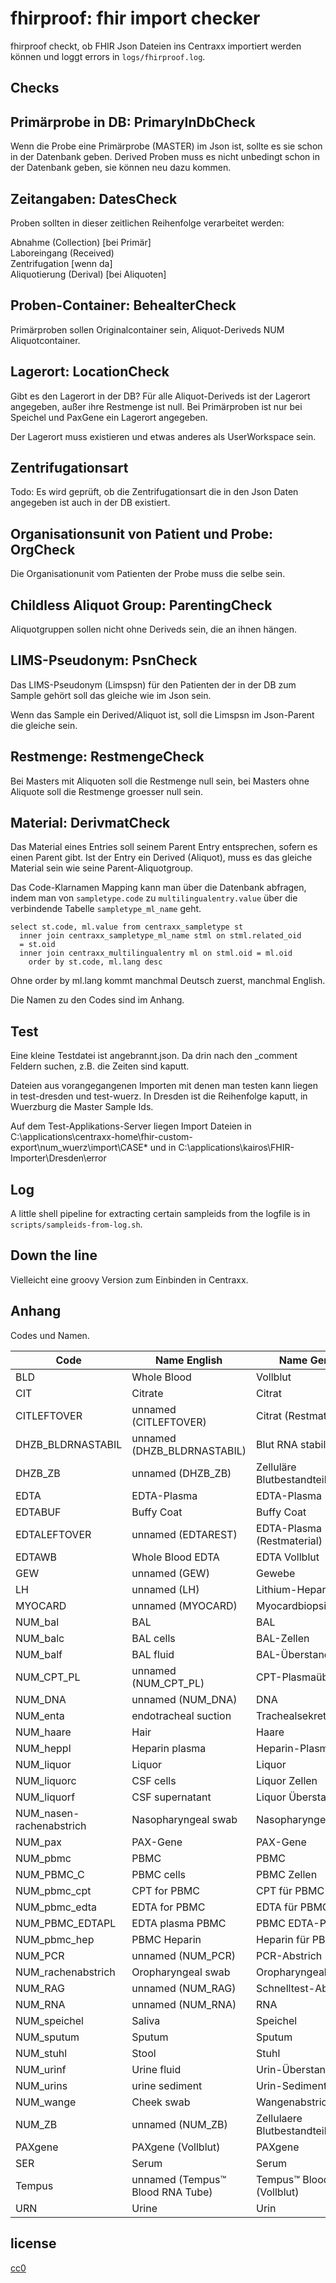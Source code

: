 # fhirproof: fhir import checker

fhirproof checkt, ob FHIR Json Dateien ins Centraxx importiert werden
können und loggt errors in `logs/fhirproof.log`.

## Checks

## Primärprobe in DB: PrimaryInDbCheck

Wenn die Probe eine Primärprobe (MASTER) im Json ist, sollte es sie
schon in der Datenbank geben. Derived Proben muss es nicht unbedingt
schon in der Datenbank geben, sie können neu dazu kommen.

## Zeitangaben: DatesCheck

Proben sollten in dieser zeitlichen Reihenfolge verarbeitet werden: 

Abnahme (Collection) [bei Primär]<br/>
Laboreingang (Received)  <br/>
Zentrifugation [wenn da] <br/>
Aliquotierung (Derival) [bei Aliquoten]   <br/>

## Proben-Container: BehealterCheck

Primärproben sollen Originalcontainer sein, Aliquot-Deriveds NUM
Aliquotcontainer.

## Lagerort: LocationCheck

Gibt es den Lagerort in der DB? Für alle Aliquot-Deriveds ist der
Lagerort angegeben, außer ihre Restmenge ist null. Bei Primärproben
ist nur bei Speichel und PaxGene ein Lagerort angegeben.

Der Lagerort muss existieren und etwas anderes als UserWorkspace sein.

## Zentrifugationsart

Todo: Es wird geprüft, ob die Zentrifugationsart die in den Json Daten
angegeben ist auch in der DB existiert.

## Organisationsunit von Patient und Probe: OrgCheck

Die Organisationunit vom Patienten der Probe muss die selbe sein.

## Childless Aliquot Group: ParentingCheck

Aliquotgruppen sollen nicht ohne Deriveds sein, die an ihnen hängen.

## LIMS-Pseudonym: PsnCheck

Das LIMS-Pseudonym (Limspsn) für den Patienten der in der DB zum
Sample gehört soll das gleiche wie im Json sein.

Wenn das Sample ein Derived/Aliquot ist, soll die Limspsn im
Json-Parent die gleiche sein.

## Restmenge: RestmengeCheck

Bei Masters mit Aliquoten soll die Restmenge null sein, bei Masters
ohne Aliquote soll die Restmenge groesser null sein.

## Material: DerivmatCheck

Das Material eines Entries soll seinem Parent Entry entsprechen,
sofern es einen Parent gibt. Ist der Entry ein Derived (Aliquot), muss
es das gleiche Material sein wie seine Parent-Aliquotgroup.

Das Code-Klarnamen Mapping kann man über die Datenbank abfragen,
indem man von `sampletype.code` zu `multilingualentry.value` über die
verbindende Tabelle `sampletype_ml_name` geht.

    select st.code, ml.value from centraxx_sampletype st
      inner join centraxx_sampletype_ml_name stml on stml.related_oid
      = st.oid
      inner join centraxx_multilingualentry ml on stml.oid = ml.oid
        order by st.code, ml.lang desc

Ohne order by ml.lang kommt manchmal Deutsch zuerst, manchmal English.

Die Namen zu den Codes sind im Anhang.

## Test

Eine kleine Testdatei ist angebrannt.json. Da drin nach den _comment
Feldern suchen, z.B. die Zeiten sind kaputt.

Dateien aus vorangegangenen Importen mit denen man testen kann liegen
in test-dresden und test-wuerz. In Dresden ist die Reihenfolge
kaputt, in Wuerzburg die Master Sample Ids.

Auf dem Test-Applikations-Server liegen Import Dateien in
C:\applications\centraxx-home\fhir-custom-export\num_wuerz\import\CASE*
 und in C:\applications\kairos\FHIR-Importer\Dresden\error

## Log

A little shell pipeline for extracting certain sampleids from the
logfile is in `scripts/sampleids-from-log.sh`.

## Down the line

Vielleicht eine groovy Version zum Einbinden in Centraxx.

## Anhang

Codes und Namen. 

| Code | Name English | Name German |
| ---- | ---- | ---- |
| BLD | Whole Blood | Vollblut |
| CIT | Citrate | Citrat |
| CITLEFTOVER | unnamed (CITLEFTOVER) | Citrat (Restmaterial) |
| DHZB_BLDRNASTABIL | unnamed (DHZB_BLDRNASTABIL) | Blut RNA stabilisiert |
| DHZB_ZB | unnamed (DHZB_ZB) | Zelluläre Blutbestandteile |
| EDTA | EDTA-Plasma | EDTA-Plasma |
| EDTABUF | Buffy Coat | Buffy Coat |
| EDTALEFTOVER | unnamed (EDTAREST) | EDTA-Plasma (Restmaterial) |
| EDTAWB | Whole Blood EDTA | EDTA Vollblut |
| GEW | unnamed (GEW) | Gewebe |
| LH | unnamed (LH) | Lithium-Heparin |
| MYOCARD | unnamed (MYOCARD) | Myocardbiopsie |
| NUM_bal | BAL | BAL |
| NUM_balc | BAL cells | BAL-Zellen |
| NUM_balf | BAL fluid | BAL-Überstand |
| NUM_CPT_PL | unnamed (NUM_CPT_PL) | CPT-Plasmaüberstand |
| NUM_DNA | unnamed (NUM_DNA) | DNA |
| NUM_enta | endotracheal suction | Trachealsekret |
| NUM_haare | Hair | Haare |
| NUM_heppl | Heparin plasma | Heparin-Plasma |
| NUM_liquor | Liquor | Liquor |
| NUM_liquorc | CSF cells | Liquor Zellen |
| NUM_liquorf | CSF supernatant | Liquor Überstand |
| NUM_nasen-rachenabstrich | Nasopharyngeal swab | Nasopharyngealabstrich |
| NUM_pax | PAX-Gene | PAX-Gene |
| NUM_pbmc | PBMC | PBMC |
| NUM_PBMC_C | PBMC cells | PBMC Zellen |
| NUM_pbmc_cpt | CPT for PBMC | CPT für PBMC |
| NUM_pbmc_edta | EDTA for PBMC | EDTA für PBMC |
| NUM_PBMC_EDTAPL | EDTA plasma PBMC | PBMC EDTA-Plasma |
| NUM_pbmc_hep | PBMC Heparin | Heparin für PBMC |
| NUM_PCR | unnamed (NUM_PCR) | PCR-Abstrich |
| NUM_rachenabstrich | Oropharyngeal swab | Oropharyngealabstrich |
| NUM_RAG | unnamed (NUM_RAG) | Schnelltest-Abstrich |
| NUM_RNA | unnamed (NUM_RNA) | RNA |
| NUM_speichel | Saliva | Speichel |
| NUM_sputum | Sputum | Sputum |
| NUM_stuhl | Stool | Stuhl |
| NUM_urinf | Urine fluid | Urin-Überstand |
| NUM_urins | urine sediment | Urin-Sediment |
| NUM_wange | Cheek swab | Wangenabstrich |
| NUM_ZB | unnamed (NUM_ZB) | Zellulaere Blutbestandteile |
| PAXgene | PAXgene (Vollblut) | PAXgene |
| SER | Serum | Serum |
| Tempus | unnamed (Tempus™ Blood RNA Tube) | Tempus™ Blood RNA (Vollblut) |
| URN | Urine | Urin |

## license

[cc0](https://creativecommons.org/publicdomain/zero/1.0/)